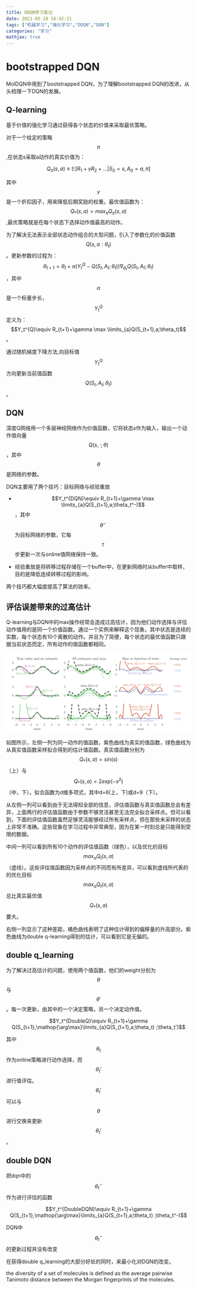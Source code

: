 ```yaml
---
title: DDQN学习笔记
date: 2021-05-18 16:42:21
tags: ["机器学习","强化学习","DDQN","DQN"]
categories: "学习"
mathjax: true
---
```


# bootstrapped DQN

MolDQN中用到了bootstrapped DQN，为了理解bootstrapped DQN的改进，从头梳理一下DQN的发展。

<!-- more -->

## Q-learning

基于价值的强化学习通过获得各个状态的价值来采取最优策略。

对于一个给定的策略$$\pi$$,在状态s采取a动作的真实价值为：

$$Q_\pi(s,a) \equiv \mathbb{E}[R_1+\gamma R_2 + ...| S_0=s,A_0=a,\pi]$$

其中$$\gamma$$是一个折扣因子，用来降低后期奖励的权重。最优值函数为：$$Q_*(s,a)=max_\pi Q_\pi (s,a)$$,最优策略就是在每个状态下选择动作值最高的动作。

为了解决无法表示全部状态动作组合的大型问题，引入了参数化的价值函数$$Q(s,a:\theta_t)$$。更新参数的过程为：$$\theta_{t+1}=\theta_t+\alpha(Y_t^{Q}-Q(S_t,A_t;\theta_t))\nabla_{\theta_t}Q(S_t,A_t;\theta_t)$$，其中$$\alpha$$是一个标量步长，$$Y_t^{Q}$$定义为：$$Y_t^{Q}\equiv R_{t+1}+\gamma \max \limits_{a}Q(S_{t+1},a;\theta_t)$$。

通过随机梯度下降方法,向目标值$$Y_t^{Q}$$方向更新当前值函数$$Q(S_t,A_t;\theta_t)$$。

## DQN

深度Q网络用一个多层神经网络作为价值函数，它将状态s作为输入，输出一个动作值向量$$Q(s,·;\theta)$$，其中$$\theta$$是网络的参数。

DQN主要用了两个技巧：目标网络与经验重放

* $$Y_t^{DQN}\equiv R_{t+1}+\gamma \max \limits_{a}Q(S_{t+1},a;\theta_t^-)$$，其中$$\theta^-$$为目标网络的参数，它每$$\tau$$步更新一次与online值网络保持一致。

* 经验重放是将转移过程存储在一个buffer中，在更新网络时从buffer中取样，目的是降低连续转移过程的影响。

两个技巧都大幅度提高了算法的效率。

## 评估误差带来的过高估计

Q-learning与DQN中的max操作经常会造成过高估计，因为他们动作选择与评估动作值用的是同一个价值函数。通过一个实例来解释这个现象，其中状态是连续的实数，每个状态有10个离散的动作。并且为了简便，每个状态的最优值函数只跟据当前状态而定，所有动作的值函数都相同。

![image-20210428162257165](Double-DQN/image-20210428162257165.png)



如图所示，左侧一列为同一动作的值函数，紫色曲线为真实的值函数，绿色曲线为从真实值函数采样拟合得到的估计值函数。真实值函数分别为$$Q_*(s,a)=sin(s)$$（上）与$$Q_*(s,a)=2exp(-s^2)$$（中，下）。拟合函数为d维多项式，其中d=6(上，下)或d=9（下）。

从左侧一列可以看到由于无法得知全部的信息，评估值函数与真实值函数总会有差异，上面两行的评估值函数由于参数不够灵活甚至无法完全拟合采样点。但可以看到，下面的评估值函数虽然足够灵活能够经过所有采样点，但在那些未采样的状态上非常不准确。这些现象在学习过程中非常典型，因为在某一时刻总是只能得到受限的数据。

中间一列可以看到所有10个动作的评估值函数（绿色），以及优化的目标$$max_a Q_t(s,a)$$（虚线）。这些评估值函数因为采样点的不同而有所差异，可以看到虚线所代表的的优化目标$$max_a Q_t(s,a)$$总比真实最优值$$Q_*(s,a)$$要大。

右侧一列显示了这种差距，橘色曲线表明了这种估计得到的偏移量的升高部分。紫色曲线为double q-learning得到的估计，可以看到它是无偏的。

## double q_learning

为了解决过高估计的问题，使用两个值函数，他们的weight分别为$$\theta$$与$$\theta'$$。每一次更新，由其中的一个决定策略，另一个决定动作值。

$$Y_t^{DoubleQ}\equiv R_{t+1}+\gamma Q(S_{t+1},\mathop{\arg\max}\limits_{a}Q(S_{t+1},a;\theta_t) ;\theta_t')$$

其中$$\theta_t$$作为online策略进行动作选择，而$$\theta_t'$$进行值评估。$$\theta_t'$$可以与$$\theta$$进行交换来更新$$\theta_t'$$。

## double DQN

把dqn中的$$\theta_t^-$$作为进行评估的函数

$$Y_t^{DoubleDQN}\equiv R_{t+1}+\gamma Q(S_{t+1},\mathop{\arg\max}\limits_{a}Q(S_{t+1},a;\theta_t) ;\theta_t^-)$$

DQN中$$\theta_t^-$$的更新过程并没有改变

在获得double q_learning的大部分好处的同时，来最小化对DQN的改变。



the diversity of a set of molecules is defined as the average pairwise Tanimoto distance between the Morgan fingerprints of the molecules.